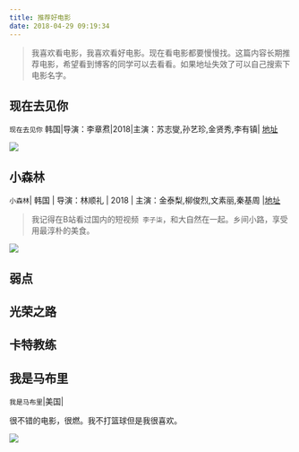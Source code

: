 ```yaml
---
title: 推荐好电影
date: 2018-04-29 09:19:34
---
```


> 我喜欢看电影，我喜欢看好电影。现在看电影都要慢慢找。这篇内容长期推荐电影，希望看到博客的同学可以去看看。如果地址失效了可以自己搜索下电影名字。

## 现在去见你

`现在去见你` 韩国|导演：李章焄|2018|主演：苏志燮,孙艺珍,金贤秀,李有镇| [地址](http://www.1993s.top/video/1260-1-1.html)

![](https://z201.oss-cn-shanghai.aliyuncs.com/%E7%94%B5%E5%BD%B1/%E7%8E%B0%E5%9C%A8%E5%8E%BB%E8%A7%81%E4%BD%A01.JPG)

## 小森林

`小森林`| 韩国 | 导演：林顺礼 | 2018 | 主演：金泰梨,柳俊烈,文素丽,秦基周 |[地址](http://www.1993s.top/video/1239-1-1.html)

> 我记得在B站看过国内的短视频` 李子柒`，和大自然在一起。乡间小路，享受用最淳朴的美食。

![](https://z201.oss-cn-shanghai.aliyuncs.com/%E7%94%B5%E5%BD%B1/%E5%B0%8F%E6%A3%AE%E6%9E%97.JPG)

## 弱点

## 光荣之路

## 卡特教练

## 我是马布里

`我是马布里`|美国|

很不错的电影，很燃。我不打篮球但是我很喜欢。

![](https://z201.oss-cn-shanghai.aliyuncs.com/%E7%94%B5%E5%BD%B1/%E6%88%91%E6%98%AF%E9%A9%AC%E5%B8%83%E9%87%8C.JPG)

